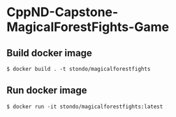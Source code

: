 # CppND-Capstone-MagicalForestFights-Game

## Build docker image

```$ docker build . -t stondo/magicalforestfights```

## Run docker image
```$ docker run -it stondo/magicalforestfights:latest```
